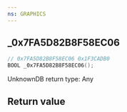 ```yaml
---
ns: GRAPHICS
---
```

## _0x7FA5D82B8F58EC06

```c
// 0x7FA5D82B8F58EC06 0x1F3CADB0
BOOL _0x7FA5D82B8F58EC06();
```

UnknownDB return type: Any

## Return value
